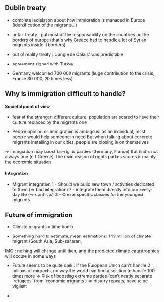 ## Dublin treaty
- complete legislation about how immigration is managed in Europe (identification of the migrants...)

- unfair treaty : put most of the responsability on the countries on the borders of europe
(that's why Greece had to handle a lot of Syrian migrants inside it borders)

- out of reality treaty : 'Jungle de Calais' was predictable

- agreement signed with Turkey

- Germany welcomed 700 000 migrants (huge contribution to the crisis, France 30 000, 20 times less)

## Why is immigration difficult to handle?

#### Societal point of view

- fear of the stranger: different culture, population are scared to have their culture replaced by the migrants one

- People opinion on immigration is ambigous: as an individual, most people would help someone in need
But when talking about concrete migrants installing in our cities, people are closing in on themselves

=> immgration may boost far-rights parties (Germany, France)
But that's not always true (c.f Greece)
The main reason of rights parties scores is mainly the economic situation

#### Integration

- Migrant integration
   1 - Should we build new town / activities dedicated to them (=> bad integration)
   2 - integrate them directly into our every-day life (=> conflicts)
   3 - Create specific classes for the youngest migrants


## Future of immigration

- Climate migrants = time bomb

- Something hard to estimate, mean estimations: 143 million of climate migrant
(South Asia, Sub-saharan, 

IMO : nothing will change until then, and the predicted climate catastrophies will occure in some ways


- Future seems to be quite dark : if the European Union can't handle 2 milions of migrants,
no way the world can find a solution to handle 100 times more
=> Risk of boosting extreme parties (can't neatly separate ‘refugees’ from ‘economic migrants’)
=> History repeats, have to be vigilent

-
